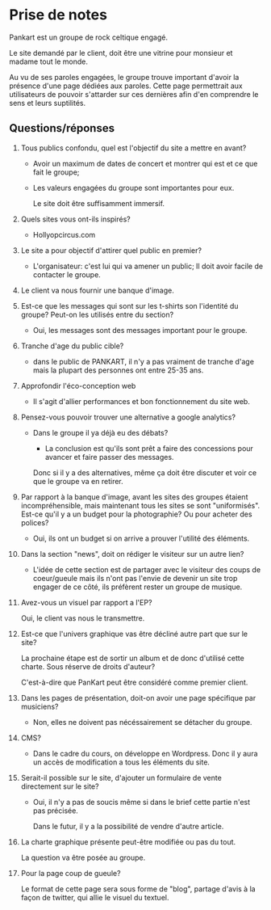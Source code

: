 # Prise de notes

Pankart est un groupe de rock celtique engagé.

Le site demandé par le client, doit être une vitrine pour monsieur et madame tout le monde.

Au vu de ses paroles engagées, le groupe trouve important d'avoir la présence d'une page dédiées aux paroles. Cette page permettrait aux utilisateurs de pouvoir s'attarder sur ces dernières afin d'en comprendre le sens et leurs suptilités.

## Questions/réponses

1. Tous publics confondu, quel est l'objectif du site a mettre en avant?

    * Avoir un maximum de dates de concert et montrer qui est et ce que fait le groupe;
      
    * Les valeurs engagées du groupe sont importantes pour eux.
    
      Le site doit être suffisamment immersif. 
      
2. Quels sites vous ont-ils inspirés?
   
   * Hollyopcircus.com 
   
3. Le site a pour objectif d'attirer quel public en premier?

   * L'organisateur: c'est lui qui va amener un public; Il doit avoir facile de contacter le groupe.
   
4. Le client va nous fournir une banque d'image.

5. Est-ce que les messages qui sont sur les t-shirts son l'identité du groupe? Peut-on les utilisés entre du section?

   * Oui, les messages sont des messages important pour le groupe.
   
6. Tranche d'age du public cible?

   * dans le public de PANKART, il n'y a pas vraiment de tranche d'age mais la plupart des personnes ont entre 25-35 ans.
   
7. Approfondir l'éco-conception web
   
   * Il s'agit d'allier performances et bon fonctionnement du site web.
   
8. Pensez-vous pouvoir trouver une alternative a google analytics?
   
   * Dans le groupe il ya déjà eu des débats?
      * La conclusion est qu'ils sont prêt a faire des concessions pour avancer et faire passer des messages.
   
       Donc si il y a des alternatives, même ça doit être discuter et voir ce que le groupe va en retirer.
    
9. Par rapport à la banque d'image, avant les sites des groupes étaient incompréhensible, mais maintenant tous les sites se sont "uniformisés". Est-ce qu'il y a un budget pour la photographie? Ou pour acheter des polices?

   * Oui, ils ont un budget si on arrive a prouver l'utilité des éléments.
   
10. Dans la section "news", doit on rédiger le visiteur sur un autre lien?

     * L'idée de cette section est de partager avec le visiteur des coups de coeur/gueule mais ils n'ont pas l'envie de devenir un site trop engager de ce côté, ils préfèrent rester un groupe de musique.

11. Avez-vous un visuel par rapport a l'EP?
    
      Oui, le client vas nous le transmettre.


12. Est-ce que l'univers graphique vas être décliné autre part que sur le site?

    La prochaine étape est de sortir un album et de donc d'utilisé cette charte. Sous réserve de droits d'auteur?

      C'est-à-dire que PanKart peut être considéré comme premier client.

13. Dans les pages de présentation, doit-on avoir une page spécifique par musiciens?

    * Non, elles ne doivent pas nécéssairement se détacher du groupe.

14. CMS?

     * Dans le cadre du cours, on développe en Wordpress. Donc il y aura un accès de modification a tous les éléments du site.

15. Serait-il possible sur le site, d'ajouter un formulaire de vente directement sur le site?

    * Oui, il n'y a pas de soucis même si dans le brief cette partie n'est pas précisée.

      Dans le futur, il y a la possibilité de vendre d'autre article.

16. La charte graphique présente peut-être modifiée ou pas du tout.
   
    La question va être posée au groupe.

17. Pour la page coup de gueule?

    Le format de cette page sera sous forme de "blog", partage d'avis à la façon de twitter, qui allie le visuel du textuel.